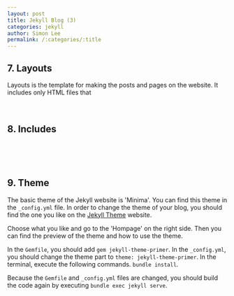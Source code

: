 ```yaml
---
layout: post
title: Jekyll Blog (3)
categories: jekyll
author: Simon Lee
permalink: /:categories/:title
---
```


## 7. Layouts

Layouts is the template for making the posts and pages on the website. It includes only HTML files that 
<br>
<br>
<br>

## 8. Includes

<br>
<br>
<br>

## 9. Theme

The basic theme of the Jekyll website is 'Minima'. You can find this theme in the `_config.yml` file. In order to change the theme of your blog, you should find the one you like on the [Jekyll Theme][jekyll-theme] website.

Choose what you like and go to the 'Hompage' on the right side. Then you can find the preview of the theme and how to use the theme.

In the `Gemfile`, you should add `gem jekyll-theme-primer`.
In the `_config.yml`, you should change the theme part to `theme: jekyll-theme-primer`.
In the terminal, execute the following commands. `bundle install`.

Because the `Gemfile` and `_config.yml` files are changed, you should build the code again by executing `bundle exec jekyll serve`.

[jekyll-theme]: https://rubygems.org/search?utf8=%E2%9C%93&query=jekyll-theme

